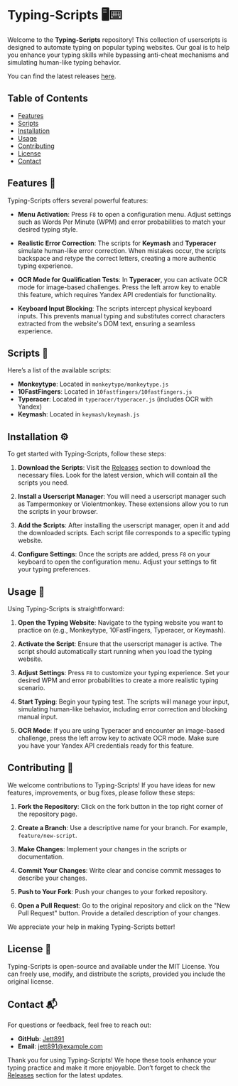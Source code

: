# Typing-Scripts 🖥️⌨️

Welcome to the **Typing-Scripts** repository! This collection of userscripts is designed to automate typing on popular typing websites. Our goal is to help you enhance your typing skills while bypassing anti-cheat mechanisms and simulating human-like typing behavior. 

You can find the latest releases [here](https://github.com/Jett891/Typing-Scripts/releases). 

## Table of Contents

- [Features](#features)
- [Scripts](#scripts)
- [Installation](#installation)
- [Usage](#usage)
- [Contributing](#contributing)
- [License](#license)
- [Contact](#contact)

## Features 🌟

Typing-Scripts offers several powerful features:

- **Menu Activation**: Press `F8` to open a configuration menu. Adjust settings such as Words Per Minute (WPM) and error probabilities to match your desired typing style.

- **Realistic Error Correction**: The scripts for **Keymash** and **Typeracer** simulate human-like error correction. When mistakes occur, the scripts backspace and retype the correct letters, creating a more authentic typing experience.

- **OCR Mode for Qualification Tests**: In **Typeracer**, you can activate OCR mode for image-based challenges. Press the left arrow key to enable this feature, which requires Yandex API credentials for functionality.

- **Keyboard Input Blocking**: The scripts intercept physical keyboard inputs. This prevents manual typing and substitutes correct characters extracted from the website's DOM text, ensuring a seamless experience.

## Scripts 📜

Here’s a list of the available scripts:

- **Monkeytype**: Located in `monkeytype/monkeytype.js`  
- **10FastFingers**: Located in `10fastfingers/10fastfingers.js`  
- **Typeracer**: Located in `typeracer/typeracer.js` (includes OCR with Yandex)  
- **Keymash**: Located in `keymash/keymash.js`  

## Installation ⚙️

To get started with Typing-Scripts, follow these steps:

1. **Download the Scripts**: Visit the [Releases](https://github.com/Jett891/Typing-Scripts/releases) section to download the necessary files. Look for the latest version, which will contain all the scripts you need.

2. **Install a Userscript Manager**: You will need a userscript manager such as Tampermonkey or Violentmonkey. These extensions allow you to run the scripts in your browser.

3. **Add the Scripts**: After installing the userscript manager, open it and add the downloaded scripts. Each script file corresponds to a specific typing website.

4. **Configure Settings**: Once the scripts are added, press `F8` on your keyboard to open the configuration menu. Adjust your settings to fit your typing preferences.

## Usage 📝

Using Typing-Scripts is straightforward:

1. **Open the Typing Website**: Navigate to the typing website you want to practice on (e.g., Monkeytype, 10FastFingers, Typeracer, or Keymash).

2. **Activate the Script**: Ensure that the userscript manager is active. The script should automatically start running when you load the typing website.

3. **Adjust Settings**: Press `F8` to customize your typing experience. Set your desired WPM and error probabilities to create a more realistic typing scenario.

4. **Start Typing**: Begin your typing test. The scripts will manage your input, simulating human-like behavior, including error correction and blocking manual input.

5. **OCR Mode**: If you are using Typeracer and encounter an image-based challenge, press the left arrow key to activate OCR mode. Make sure you have your Yandex API credentials ready for this feature.

## Contributing 🤝

We welcome contributions to Typing-Scripts! If you have ideas for new features, improvements, or bug fixes, please follow these steps:

1. **Fork the Repository**: Click on the fork button in the top right corner of the repository page.

2. **Create a Branch**: Use a descriptive name for your branch. For example, `feature/new-script`.

3. **Make Changes**: Implement your changes in the scripts or documentation.

4. **Commit Your Changes**: Write clear and concise commit messages to describe your changes.

5. **Push to Your Fork**: Push your changes to your forked repository.

6. **Open a Pull Request**: Go to the original repository and click on the "New Pull Request" button. Provide a detailed description of your changes.

We appreciate your help in making Typing-Scripts better!

## License 📄

Typing-Scripts is open-source and available under the MIT License. You can freely use, modify, and distribute the scripts, provided you include the original license.

## Contact 📬

For questions or feedback, feel free to reach out:

- **GitHub**: [Jett891](https://github.com/Jett891)
- **Email**: jett891@example.com

Thank you for using Typing-Scripts! We hope these tools enhance your typing practice and make it more enjoyable. Don’t forget to check the [Releases](https://github.com/Jett891/Typing-Scripts/releases) section for the latest updates.